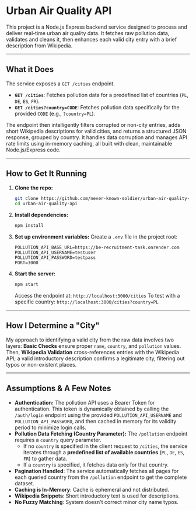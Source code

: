 # Urban Air Quality API

This project is a Node.js Express backend service designed to process and deliver real-time urban air quality data. It fetches raw pollution data, validates and cleans it, then enhances each valid city entry with a brief description from Wikipedia.

---

## What it Does

The service exposes a `GET /cities` endpoint.
* **`GET /cities`**: Fetches pollution data for a predefined list of countries (`PL`, `DE`, `ES`, `FR`).
* **`GET /cities?country=CODE`**: Fetches pollution data specifically for the provided `CODE` (e.g., `?country=PL`).

The endpoint then intelligently filters corrupted or non-city entries, adds short Wikipedia descriptions for valid cities, and returns a structured JSON response, grouped by country. It handles data corruption and manages API rate limits using in-memory caching, all built with clean, maintainable Node.js/Express code.

---

## How to Get It Running

1.  **Clone the repo:**
    ```bash
    git clone https://github.com/never-known-soldier/urban-air-quality-api
    cd urban-air-quality-api
    ```
2.  **Install dependencies:**
    ```bash
    npm install
    ```
3.  **Set up environment variables:** Create a `.env` file in the project root:
    ```
    POLLUTION_API_BASE_URL=https://be-recruitment-task.onrender.com
    POLLUTION_API_USERNAME=testuser
    POLLUTION_API_PASSWORD=testpass
    PORT=3000
    ```
4.  **Start the server:**
    ```bash
    npm start
    ```
    Access the endpoint at: `http://localhost:3000/cities`
    To test with a specific country: `http://localhost:3000/cities?country=PL`

---

## How I Determine a "City"

My approach to identifying a valid city from the raw data involves two layers: **Basic Checks** ensure proper `name`, `country`, and `pollution` values. Then, **Wikipedia Validation** cross-references entries with the Wikipedia API; a valid introductory description confirms a legitimate city, filtering out typos or non-existent places.

---

## Assumptions & A Few Notes

* **Authentication:** The pollution API uses a Bearer Token for authentication. This token is dynamically obtained by calling the `/auth/login` endpoint using the provided `POLLUTION_API_USERNAME` and `POLLUTION_API_PASSWORD`, and then cached in memory for its validity period to minimize login calls.
* **Pollution Data Fetching (Country Parameter):** The `/pollution` endpoint requires a `country` query parameter.
    * If no `country` is specified in the client request to `/cities`, the service iterates through a **predefined list of available countries** (`PL`, `DE`, `ES`, `FR`) to gather data.
    * If a `country` is specified, it fetches data only for that country.
* **Pagination Handled**: The service automatically fetches all pages for each queried country from the `/pollution` endpoint to get the complete dataset.
* **Caching is In-Memory**: Cache is ephemeral and not distributed.
* **Wikipedia Snippets**: Short introductory text is used for descriptions.
* **No Fuzzy Matching**: System doesn't correct minor city name typos.
